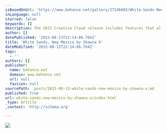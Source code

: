 ```yaml
---
isBasedOnUrl: 'https://www.behance.net/gallery/27146683/White-Sands-New-Mexico-by-Shawna-X?scid=social47899136&adbid=918956874814313&adbpl=fb&adbpr=341657335877606'
inLanguage: null
starred: false
keywords: []
description: The 2015 Creative Cloud release includes features that allowed me to share work that I captured and created along the way.
author: []
datePublished: '2015-08-13T22:14:06.764Z'
title: 'White Sands, New Mexico by Shawna X'
dateModified: '2015-08-13T22:14:06.764Z'
tags:
  - ''
authors: []
publisher:
  name: behance.net
  domain: www.behance.net
  url: null
  favicon: null
sourcePath: _posts/2015-08-13-white-sands-new-mexico-by-shawna-x.md
published: true
url: white-sands-new-mexico-by-shawna-x/index.html
_type: Article
_context: 'http://schema.org'

---
```

![](https://m2.behance.net/rendition/pm/27146683/max_1200/db5a85cef5e63fc072a349dfcb67cbb1.jpg)